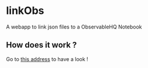 # linkObs

A webapp to link json files to a ObservableHQ Notebook

## How does it work ?

Go to [this address](https://linkobs.herokuapp.com/) to have a look !